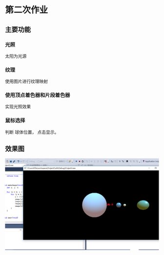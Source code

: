# 第二次作业

## 主要功能
### 光照
  太阳为光源
### 纹理
使用图片进行纹理映射

### 使用顶点着色器和片段着色器
  实现光照效果
### 鼠标选择
判断 球体位置， 点击显示。

## 效果图

![效果](https://github.com/AlphaShun/graphics2018/blob/master/21851461%E9%82%93%E5%85%8B%E9%A1%BA/Project2/效果.png)
